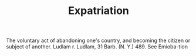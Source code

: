 ---
title: Expatriation
letter: E
permalink: "/definitions/bld-expatriation.html"
body: The voluntary act of abandoning one's country, and becoming the citizen or subject
  of another. Ludlam r. Ludlam, 31 Barb. (N. Y.) 489. See Emioba-tion
published_at: '2018-07-07'
source: Black's Law Dictionary 2nd Ed (1910)
layout: post
---